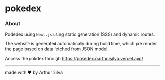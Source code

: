 # pokedex

### About
Podedex using `Next.js` using static generation (SSG) and dynamic routes. 

The website is generated automatically during build time, which pre render the page based on data fetched from JSON model.

Access the pokdex through https://pokedex.oarthursilva.vercel.app/

--- 

made with :heart: by Arthur Silva